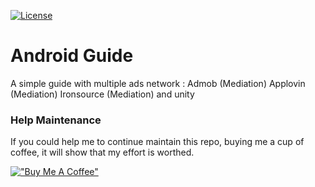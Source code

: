 [![License](https://img.shields.io/badge/License-Apache_2.0-blue.svg)](https://opensource.org/licenses/Apache-2.0)



# Android Guide


A simple guide with multiple ads network : Admob (Mediation) Applovin (Mediation) Ironsource (Mediation) and unity 



### Help Maintenance
If you could help me to continue maintain this repo, buying me a cup of coffee, it will show that my effort is worthed.

[!["Buy Me A Coffee"](https://www.buymeacoffee.com/assets/img/custom_images/orange_img.png)](https://www.buymeacoffee.com/?via=Naiimab)


